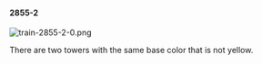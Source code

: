 #### 2855-2
![train-2855-2-0.png](https://github.com/lil-lab/nlvr/raw/master/nlvr/train/images/5/train-2855-2-0.png "train-2855-2-0.png")

There are two towers  with the same base color that is not yellow.